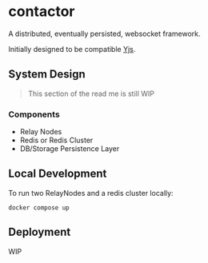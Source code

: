 # contactor

A distributed, eventually persisted, websocket framework.

Initially designed to be compatible [Yjs](https://yjs.dev/).

## System Design

> This section of the read me is still WIP

### Components

- Relay Nodes
- Redis or Redis Cluster
- DB/Storage Persistence Layer

## Local Development

To run two RelayNodes and a redis cluster locally:

```shell
docker compose up
```

## Deployment

WIP

